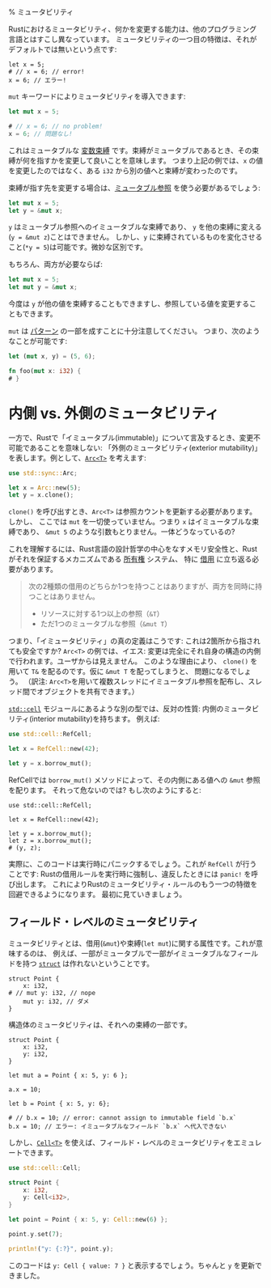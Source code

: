 % ミュータビリティ
<!-- % Mutability -->

<!-- Mutability, the ability to change something, works a bit differently in Rust -->
<!-- than in other languages. The first aspect of mutability is its non-default -->
<!-- status: -->
Rustにおけるミュータビリティ、何かを変更する能力は、他のプログラミング言語とはすこし異なっています。
ミュータビリティの一つ目の特徴は、それがデフォルトでは無いという点です:

```rust,ignore
let x = 5;
# // x = 6; // error!
x = 6; // エラー!
```

<!-- We can introduce mutability with the `mut` keyword: -->
`mut` キーワードによりミュータビリティを導入できます:

```rust
let mut x = 5;

# // x = 6; // no problem!
x = 6; // 問題なし!
```

<!-- This is a mutable [variable binding][vb]. When a binding is mutable, it means -->
<!-- you’re allowed to change what the binding points to. So in the above example, -->
<!-- it’s not so much that the value at `x` is changing, but that the binding -->
<!-- changed from one `i32` to another. -->
これはミュータブルな [変数束縛][vb] です。束縛がミュータブルであるとき、その束縛が何を指すかを変更して良いことを意味します。
つまり上記の例では、`x` の値を変更したのではなく、ある `i32` から別の値へと束縛が変わったのです。

[vb]: variable-bindings.html

<!-- If you want to change what the binding points to, you’ll need a [mutable reference][mr]: -->
束縛が指す先を変更する場合は、[ミュータブル参照][mr] を使う必要があるでしょう:

```rust
let mut x = 5;
let y = &mut x;
```

[mr]: references-and-borrowing.html

<!-- `y` is an immutable binding to a mutable reference, which means that you can’t -->
<!-- bind `y` to something else (`y = &mut z`), but you can mutate the thing that’s -->
<!-- bound to `y` (`*y = 5`). A subtle distinction. -->
`y` はミュータブル参照へのイミュータブルな束縛であり、 `y` を他の束縛に変える(`y = &mut z`)ことはできません。
しかし、`y` に束縛されているものを変化させること(`*y = 5`)は可能です。微妙な区別です。

<!-- Of course, if you need both: -->
もちろん、両方が必要ならば:

```rust
let mut x = 5;
let mut y = &mut x;
```

<!-- Now `y` can be bound to another value, and the value it’s referencing can be -->
<!-- changed. -->
今度は `y` が他の値を束縛することもできますし、参照している値を変更することもできます。

<!-- It’s important to note that `mut` is part of a [pattern][pattern], so you -->
<!-- can do things like this: -->
`mut` は [パターン][pattern] の一部を成すことに十分注意してください。
つまり、次のようなことが可能です:

```rust
let (mut x, y) = (5, 6);

fn foo(mut x: i32) {
# }
```

[pattern]: patterns.html

<!-- # Interior vs. Exterior Mutability -->
# 内側 vs. 外側のミュータビリティ

<!-- However, when we say something is ‘immutable’ in Rust, that doesn’t mean that -->
<!-- it’s not able to be changed: we mean something has ‘exterior mutability’. Consider, -->
<!-- for example, [`Arc<T>`][arc]: -->
一方で、Rustで「イミュータブル(immutable)」について言及するとき、変更不可能であることを意味しない:
「外側のミュータビリティ(exterior mutability)」を表します。例として、[`Arc<T>`][arc] を考えます:

```rust
use std::sync::Arc;

let x = Arc::new(5);
let y = x.clone();
```

[arc]: ../std/sync/struct.Arc.html

<!-- When we call `clone()`, the `Arc<T>` needs to update the reference count. Yet -->
<!-- we’ve not used any `mut`s here, `x` is an immutable binding, and we didn’t take -->
<!-- `&mut 5` or anything. So what gives? -->
`clone()` を呼び出すとき、`Arc<T>` は参照カウントを更新する必要があります。しかし、
ここでは `mut` を一切使っていません。つまり `x` はイミュータブルな束縛であり、
`&mut 5` のような引数もとりません。一体どうなっているの?

<!-- To understand this, we have to go back to the core of Rust’s guiding -->
<!-- philosophy, memory safety, and the mechanism by which Rust guarantees it, the -->
<!-- [ownership][ownership] system, and more specifically, [borrowing][borrowing]: -->
これを理解するには、Rust言語の設計哲学の中心をなすメモリ安全性と、Rustがそれを保証するメカニズムである [所有権][ownership] システム、
特に [借用][borrowing] に立ち返る必要があります。

<!-- > You may have one or the other of these two kinds of borrows, but not both at -->
<!-- > the same time: -->
<!-- > -->
<!-- > * one or more references (`&T`) to a resource, -->
<!-- > * exactly one mutable reference (`&mut T`). -->
> 次の2種類の借用のどちらか1つを持つことはありますが、両方を同時に持つことはありません。
>
> * リソースに対する1つ以上の参照（`&T`）
> * ただ1つのミュータブルな参照（`&mut T`）

[ownership]: ownership.html
[borrowing]: references-and-borrowing.html#borrowing

<!-- So, that’s the real definition of ‘immutability’: is this safe to have two -->
<!-- pointers to? In `Arc<T>`’s case, yes: the mutation is entirely contained inside -->
<!-- the structure itself. It’s not user facing. For this reason, it hands out `&T` -->
<!-- with `clone()`. If it handed out `&mut T`s, though, that would be a problem. -->
つまり、「イミュータビリティ」の真の定義はこうです: これは2箇所から指されても安全ですか?
`Arc<T>` の例では、イエス: 変更は完全にそれ自身の構造の内側で行われます。ユーザからは見えません。
このような理由により、 `clone()` を用いて `T&` を配るのです。仮に `&mut T` を配ってしまうと、
問題になるでしょう。
（訳注: `Arc<T>`を用いて複数スレッドにイミュータブル参照を配布し、スレッド間でオブジェクトを共有できます。）

<!-- Other types, like the ones in the [`std::cell`][stdcell] module, have the -->
<!-- opposite: interior mutability. For example: -->
[`std::cell`][stdcell] モジュールにあるような別の型では、反対の性質: 内側のミュータビリティ(interior mutability)を持ちます。
例えば:

```rust
use std::cell::RefCell;

let x = RefCell::new(42);

let y = x.borrow_mut();
```

[stdcell]: ../std/cell/index.html

<!-- RefCell hands out `&mut` references to what’s inside of it with the -->
<!-- `borrow_mut()` method. Isn’t that dangerous? What if we do: -->
RefCellでは `borrow_mut()` メソッドによって、その内側にある値への `&mut` 参照を配ります。
それって危ないのでは? もし次のようにすると:

```rust,ignore
use std::cell::RefCell;

let x = RefCell::new(42);

let y = x.borrow_mut();
let z = x.borrow_mut();
# (y, z);
```

<!-- This will in fact panic, at runtime. This is what `RefCell` does: it enforces -->
<!-- Rust’s borrowing rules at runtime, and `panic!`s if they’re violated. This -->
<!-- allows us to get around another aspect of Rust’s mutability rules. Let’s talk -->
<!-- about it first. -->
実際に、このコードは実行時にパニックするでしょう。これが `RefCell` が行うことです:
Rustの借用ルールを実行時に強制し、違反したときには `panic!` を呼び出します。
これによりRustのミュータビリティ・ルールのもう一つの特徴を回避できるようになります。
最初に見ていきましょう。

<!-- ## Field-level mutability -->
## フィールド・レベルのミュータビリティ

<!-- Mutability is a property of either a borrow (`&mut`) or a binding (`let mut`). -->
<!-- This means that, for example, you cannot have a [`struct`][struct] with -->
<!-- some fields mutable and some immutable: -->
ミュータビリティとは、借用(`&mut`)や束縛(`let mut`)に関する属性です。これが意味するのは、
例えば、一部がミュータブルで一部がイミュータブルなフィールドを持つ [`struct`][struct] は作れないということです。


```rust,ignore
struct Point {
    x: i32,
# // mut y: i32, // nope
    mut y: i32, // ダメ
}
```

<!-- The mutability of a struct is in its binding: -->
構造体のミュータビリティは、それへの束縛の一部です。

```rust,ignore
struct Point {
    x: i32,
    y: i32,
}

let mut a = Point { x: 5, y: 6 };

a.x = 10;

let b = Point { x: 5, y: 6};

# // b.x = 10; // error: cannot assign to immutable field `b.x`
b.x = 10; // エラー: イミュータブルなフィールド `b.x` へ代入できない
```

[struct]: structs.html

<!-- However, by using [`Cell<T>`][cell], you can emulate field-level mutability: -->
しかし、[`Cell<T>`][cell] を使えば、フィールド・レベルのミュータビリティをエミュレートできます。

```rust
use std::cell::Cell;

struct Point {
    x: i32,
    y: Cell<i32>,
}

let point = Point { x: 5, y: Cell::new(6) };

point.y.set(7);

println!("y: {:?}", point.y);
```

[cell]: ../std/cell/struct.Cell.html

<!-- This will print `y: Cell { value: 7 }`. We’ve successfully updated `y`. -->
このコードは `y: Cell { value: 7 }` と表示するでしょう。ちゃんと `y` を更新できました。

